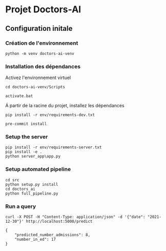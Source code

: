 # Projet Doctors-AI

## Configuration initale

### Création de l'environnement

```
python -m venv doctors-ai-venv
```

### Installation des dépendances

Activez l'environnement virtuel

```
cd doctors-ai-venv/Scripts
```

```
activate.bat
```

Á partir de la racine du projet, installez les dépendances

```
pip install -r env/requirements-dev.txt
```

```
pre-commit install
```

### Setup the server

```
pip install -r env/requirements-server.txt
pip install -e .
python server_app\app.py
```

### Setup automated pipeline

```
cd src
python setup.py install
cd doctors_ai
python full_pipeline.py
```

### Run a query

```
curl -X POST -H "Content-Type: application/json" -d '{"date": "2021-12-30"}' http://localhost:5000/predict
```

```
{
    "predicted_number_admissions": 8,
    "number_in_ed": 17
}
```
